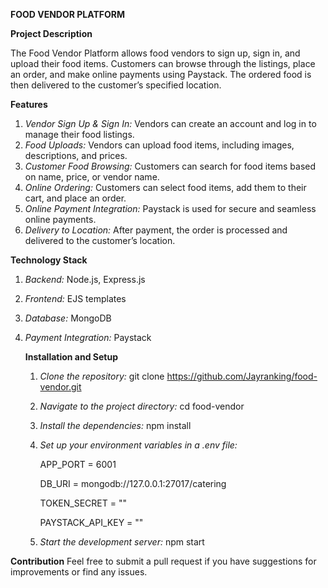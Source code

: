 **FOOD VENDOR PLATFORM**

**Project Description**

The Food Vendor Platform allows food vendors to sign up, sign in, and upload their food items. Customers can browse through the listings, place an order, and make online payments using Paystack. The ordered food is then delivered to the customer’s specified location.

**Features**

1. *Vendor Sign Up & Sign In:* Vendors can create an account and log in to manage their food listings.
2. *Food Uploads:* Vendors can upload food items, including images, descriptions, and prices.
3. *Customer Food Browsing:* Customers can search for food items based on name, price, or vendor name.
4. *Online Ordering:* Customers can select food items, add them to their cart, and place an order.
5. *Online Payment Integration:* Paystack is used for secure and seamless online payments.
6. *Delivery to Location:* After payment, the order is processed and delivered to the customer’s location.

  **Technology Stack**
1. *Backend:* Node.js, Express.js
2. *Frontend:* EJS templates
3. *Database:* MongoDB
4. *Payment Integration:* Paystack

   **Installation and Setup**
   1. *Clone the repository:* git clone https://github.com/Jayranking/food-vendor.git
   2. *Navigate to the project directory:* cd food-vendor
   3. *Install the dependencies:* npm install
   4. *Set up your environment variables in a .env file:*
      
      APP_PORT = 6001
      
      DB_URI = mongodb://127.0.0.1:27017/catering
      
      TOKEN_SECRET = ""
      
      PAYSTACK_API_KEY = ""
      
   6. *Start the development server:* npm start

**Contribution**
Feel free to submit a pull request if you have suggestions for improvements or find any issues.








